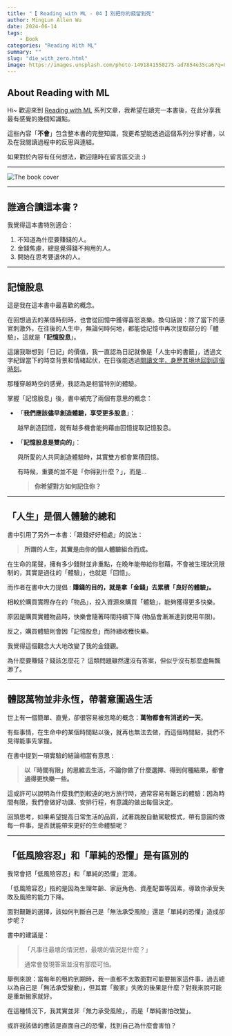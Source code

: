 ```yaml
---
title: "【 Reading with ML - 04 】別把你的錢留到死"
author: MingLun Allen Wu
date: 2024-06-14
tags: 
    - Book
categories: "Reading With ML"
summary: "" 
slug: "die_with_zero.html"
image: https://images.unsplash.com/photo-1491841550275-ad7854e35ca6?q=80&w=3174&auto=format&fit=crop&ixlib=rb-4.0.3&ixid=M3wxMjA3fDB8MHxwaG90by1wYWdlfHx8fGVufDB8fHx8fA%3D%3D
---
```


## About Reading with ML

Hi~ 歡迎來到 [Reading with ML](https://minglunwu.com/categories/reading-with-ml/) 系列文章，我希望在讀完一本書後，在此分享我最有感覺的幾個知識點。

這些內容「**不會**」包含整本書的完整知識，我更希望能透過這個系列分享好書，以及在我閱讀過程中的反思與連結。

如果對於內容有任何想法，歡迎隨時在留言區交流 :)

---

![The book cover](https://minglunwu.com/images/20240614/book_cover.webp)

---

## 誰適合讀這本書 ?

我覺得這本書特別適合：

1. 不知道為什麼要賺錢的人。
2. 金錢焦慮，總是覺得錢不夠用的人。
3. 開始在思考要退休的人。

---

## 記憶股息

這是我在這本書中最喜歡的概念。

在回想過去的某個時刻時，也會從回憶中獲得喜怒哀樂。換句話說：除了當下的感官刺激外，在往後的人生中，無論何時何地，都能從記憶中再次提取部分的「體驗」，這就是「**記憶股息**」。

這讓我聯想到「日記」的價值，我一直認為日記就像是「人生中的書籤」，透過文字紀錄當下的時空背景和情緒起伏，在日後能透過[閱讀文字，身歷其境地回到這個時刻](https://medium.com/@minglun-wu/%E4%B8%80%E5%80%8B%E8%A7%80%E5%BF%B5-%E6%94%B9%E8%AE%8A%E4%BD%A0%E7%9A%84%E7%AD%86%E8%A8%98%E7%BF%92%E6%85%A3-b25e3a32f2f4)。

那種穿越時空的感覺，我認為是相當特別的體驗。

掌握「記憶股息」後，書中補充了兩個有意思的概念：

+ 「**我們應該儘早創造體驗，享受更多股息**」：

    越早創造回憶，就有越多機會能夠藉由回憶提取記憶股息。

+ 「**記憶股息是雙向的**」：

    與所愛的人共同創造體驗時，其實雙方都會累積回憶。

    有時候，重要的並不是「你得到什麼？」，而是...

    > **你希望對方如何記住你？**

---

## 「人生」是個人體驗的總和

書中引用了另外一本書：「跟錢好好相處」的說法：

> **所謂的人生，其實是由你的個人體驗組合而成。**

在生命的尾聲，擁有多少錢財並非重點，在晚年能帶給你慰藉，不會被生理狀況限制的，其實是過往的「體驗」，也就是「回憶」。

而作者在書中大力提倡 : **賺錢的目的，就是拿「金錢」去累積「良好的體驗」。**

相較於購買實際存在的「物品」，投入資源來購買「體驗」，能夠獲得更多快樂。

原因是購買實體物品時，快樂會隨著時間持續下降 (物品會漸漸達到使用年限)。

反之，購買體驗則會因「記憶股息」而持續收穫快樂。

我覺得這個觀念大大地改變了我的金錢觀。

為什麼要賺錢？錢該怎麼花？ 這類問題雖然還沒有答案，但似乎沒有那麼虛無飄渺了。

---

## 體認萬物並非永恆，帶著意圖過生活

世上有一個簡單、直覺，卻很容易被忽略的概念：**萬物都會有消逝的一天**。

有些事情，在生命中的某個時間點以後，就再也無法去做，而這個時間點，我們不見得能事先掌握。

在書中提到一項實驗的結論相當有意思 :

> **以「時間有限」的思維去生活，不論你做了什麼選擇、得到何種結果，都會過得更快樂一些。**

這或許可以說明為什麼我們到較遠的地方旅行時，通常容易有難忘的體驗：因為時間有限，我們會做好功課、安排行程，有意識的做出每個決定。

回頭思考，如果希望提高日常生活的品質，試著跳脫自動駕駛模式，帶有意圖的做每一件事，是否就能帶來更好的生命體驗呢？

---

## 「低風險容忍」和「單純的恐懼」是有區別的

我常會把「低風險容忍」和「單純的恐懼」混淆。

「低風險容忍」指的是因為生理年齡、家庭角色、資產配置等因素，導致你承受失敗及風險的能力下降。

面對艱難的選擇，該如何判斷自己是「無法承受風險」還是「單純的恐懼」造成卻步呢？

書中的建議是：

>「凡事往最壞的情況想，最壞的情況是什麼？」
>
> 通常會發現答案並沒有那麼可怕。

舉例來說：當每年的租約到期時，我一直都不太敢面對可能要搬家這件事，過去總以為自己是「無法承受變動」，但其實「搬家」失敗的後果是什麼？對我來說可能是重新搬家就好。

在這種情況下，我其實並非「無力承受風險」，而是「單純害怕改變」。

或許我該做的應該是直面自己的恐懼，找到自己為什麼會害怕？
